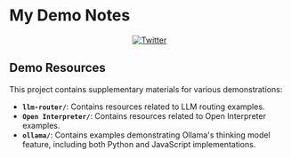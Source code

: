 # My Demo Notes

<p align="center">
    <a href="https://twitter.com/intent/follow?screen_name=mikebirdtech">
        <img alt="Twitter" src="https://img.shields.io/twitter/follow/MikeBirdTech?style=social&logo=x&logoColor=black&labelColor=white&color=white"/></a>
</p>

## Demo Resources

This project contains supplementary materials for various demonstrations:

- **`llm-router/`**: Contains resources related to LLM routing examples.
- **`Open Interpreter/`**: Contains resources related to Open Interpreter examples.
- **`ollama/`**: Contains examples demonstrating Ollama's thinking model feature, including both Python and JavaScript implementations.

